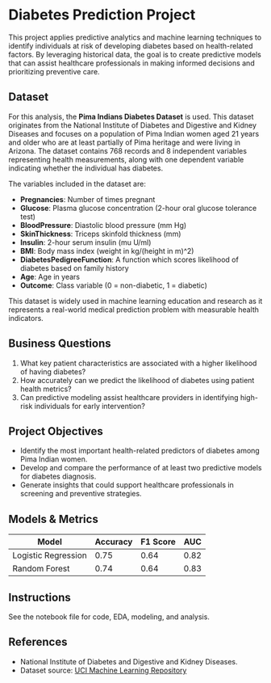 # Diabetes Prediction Project

This project applies predictive analytics and machine learning techniques to identify individuals at risk of developing diabetes based on health-related factors. By leveraging historical data, the goal is to create predictive models that can assist healthcare professionals in making informed decisions and prioritizing preventive care.

## Dataset

For this analysis, the **Pima Indians Diabetes Dataset** is used. This dataset originates from the National Institute of Diabetes and Digestive and Kidney Diseases and focuses on a population of Pima Indian women aged 21 years and older who are at least partially of Pima heritage and were living in Arizona. The dataset contains 768 records and 8 independent variables representing health measurements, along with one dependent variable indicating whether the individual has diabetes.

The variables included in the dataset are:

- **Pregnancies**: Number of times pregnant
- **Glucose**: Plasma glucose concentration (2-hour oral glucose tolerance test)
- **BloodPressure**: Diastolic blood pressure (mm Hg)
- **SkinThickness**: Triceps skinfold thickness (mm)
- **Insulin**: 2-hour serum insulin (mu U/ml)
- **BMI**: Body mass index (weight in kg/(height in m)^2)
- **DiabetesPedigreeFunction**: A function which scores likelihood of diabetes based on family history
- **Age**: Age in years
- **Outcome**: Class variable (0 = non-diabetic, 1 = diabetic)

This dataset is widely used in machine learning education and research as it represents a real-world medical prediction problem with measurable health indicators.

## Business Questions

1. What key patient characteristics are associated with a higher likelihood of having diabetes?
2. How accurately can we predict the likelihood of diabetes using patient health metrics?
3. Can predictive modeling assist healthcare providers in identifying high-risk individuals for early intervention?

## Project Objectives

- Identify the most important health-related predictors of diabetes among Pima Indian women.
- Develop and compare the performance of at least two predictive models for diabetes diagnosis.
- Generate insights that could support healthcare professionals in screening and preventive strategies.

## Models & Metrics

| Model               | Accuracy | F1 Score | AUC  |
|--------------------|----------|----------|------|
| Logistic Regression | 0.75     | 0.64     | 0.82 |
| Random Forest       | 0.74     | 0.64     | 0.83 |

## Instructions

See the notebook file for code, EDA, modeling, and analysis.

## References

- National Institute of Diabetes and Digestive and Kidney Diseases.  
- Dataset source: [UCI Machine Learning Repository](https://archive.ics.uci.edu/ml/datasets/Pima+Indians+Diabetes)
